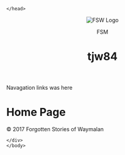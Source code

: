 <!doctype html>
<html lang="en-us">
<meta charset="utf-8">
<head>
    <title>Home | tjw84 | Forgotten Stories of Waymalan</title>

    </head>
<body>
    <div id="rope">    
    <header>
        <img src="#" alt="FSW Logo">
        <p class="tagline">FSM</p>
        <h1>tjw84</h1>
        </header>
        <nav>
        Navagation links was here
        </nav>
        <main>
        <h1>Home Page</h1>
        </main>
        <footer>
        &copy; 2017 Forgotten Stories of Waymalan
        </footer>
    
    
    
    
    </div>
    </body>
</html>